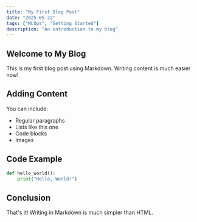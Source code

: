 ```yaml
---
title: "My First Blog Post"
date: "2025-05-22"
tags: ["MLOps", "Getting Started"]
description: "An introduction to my blog"
---
```


## Welcome to My Blog

This is my first blog post using Markdown. Writing content is much easier now!

## Adding Content

You can include:

- Regular paragraphs
- Lists like this one
- Code blocks
- Images

## Code Example

```python
def hello_world():
    print("Hello, World!")
```

## Conclusion

That's it! Writing in Markdown is much simpler than HTML.